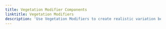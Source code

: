```yaml
---
title: Vegetation Modifier Components
linktitle: Vegetation Modifiers
description: 'Use Vegetation Modifiers to create realistic variation between vegetation instances in Open 3D Engine (O3DE). '
---
```

